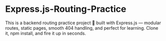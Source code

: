 # Express.js-Routing-Practice
This is a backend routing practice project 📝 built with Express.js — modular routes, static pages, smooth 404 handling, and perfect for learning.
Clone it, npm install, and fire it up in seconds.
